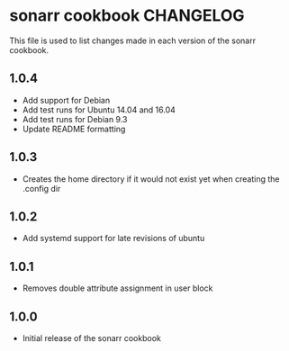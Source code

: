 sonarr cookbook CHANGELOG
=========================

This file is used to list changes made in each version of the sonarr cookbook.

1.0.4
-----
* Add support for Debian
* Add test runs for Ubuntu 14.04 and 16.04
* Add test runs for Debian 9.3
* Update README formatting

1.0.3
-----
* Creates the home directory if it would not exist yet when creating the .config dir

1.0.2
-----
* Add systemd support for late revisions of ubuntu

1.0.1
-----
* Removes double attribute assignment in user block

1.0.0
-----
* Initial release of the sonarr cookbook

